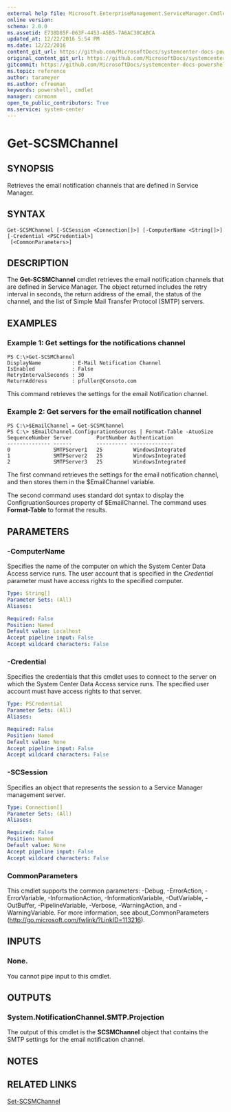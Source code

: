 ```yaml
---
external help file: Microsoft.EnterpriseManagement.ServiceManager.Cmdlets.dll-Help.xml
online version: 
schema: 2.0.0
ms.assetid: E738D85F-063F-4453-A5B5-7A6AC30CABCA
updated_at: 12/22/2016 5:54 PM
ms.date: 12/22/2016
content_git_url: https://github.com/MicrosoftDocs/systemcenter-docs-powershell/blob/master/systemcenter-cmdlets/SystemCenter2016/ServiceManager/vlatest/Get-SCSMChannel.md
original_content_git_url: https://github.com/MicrosoftDocs/systemcenter-docs-powershell/blob/master/systemcenter-cmdlets/SystemCenter2016/ServiceManager/vlatest/Get-SCSMChannel.md
gitcommit: https://github.com/MicrosoftDocs/systemcenter-docs-powershell/blob/17c3a51bd892aad46c731d9f381f0704b4815004/systemcenter-cmdlets/SystemCenter2016/ServiceManager/vlatest/Get-SCSMChannel.md
ms.topic: reference
author: tarameyer
ms.author: cfreeman
keywords: powershell, cmdlet
manager: carmonm
open_to_public_contributors: True
ms.service: system-center
---
```


# Get-SCSMChannel

## SYNOPSIS
Retrieves the email notification channels that are defined in Service Manager.

## SYNTAX

```
Get-SCSMChannel [-SCSession <Connection[]>] [-ComputerName <String[]>] [-Credential <PSCredential>]
 [<CommonParameters>]
```

## DESCRIPTION
The **Get-SCSMChannel** cmdlet retrieves the email notification channels that are defined in Service Manager.
The object returned includes the retry interval in seconds, the return address of the email, the status of the channel, and the list of Simple Mail Transfer Protocol (SMTP) servers.

## EXAMPLES

### Example 1: Get settings for the notifications channel
```
PS C:\>Get-SCSMChannel
DisplayName          : E-Mail Notification Channel
IsEnabled            : False
RetryIntervalSeconds : 30
ReturnAddress        : pfuller@Consoto.com
```

This command retrieves the settings for the email Notification channel.

### Example 2: Get servers for the email notification channel
```
PS C:\>$EmailChannel = Get-SCSMChannel
PS C:\> $EmailChannel.ConfigurationSources | Format-Table -AtuoSize
SequenceNumber Server        PortNumber Authentication
-------------- ------        ---------- --------------
0              SMTPServer1   25          WindowsIntegrated
1              SMTPServer2   25          WindowsIntegrated
2              SMTPServer3   25          WindowsIntegrated
```

The first command retrieves the settings for the email notification channel, and then stores them in the $EmailChannel variable.

The second command uses standard dot syntax to display the ConfigruationSources property of $EmailChannel.
The command uses **Format-Table** to format the results.

## PARAMETERS

### -ComputerName
Specifies the name of the computer on which the System Center Data Access service runs.
The user account that is specified in the *Credential* parameter must have access rights to the specified computer.

```yaml
Type: String[]
Parameter Sets: (All)
Aliases: 

Required: False
Position: Named
Default value: Localhost
Accept pipeline input: False
Accept wildcard characters: False
```

### -Credential
Specifies the credentials that this cmdlet uses to connect to the server on which the System Center Data Access service runs.
The specified user account must have access rights to that server.

```yaml
Type: PSCredential
Parameter Sets: (All)
Aliases: 

Required: False
Position: Named
Default value: None
Accept pipeline input: False
Accept wildcard characters: False
```

### -SCSession
Specifies an object that represents the session to a Service Manager management server.

```yaml
Type: Connection[]
Parameter Sets: (All)
Aliases: 

Required: False
Position: Named
Default value: None
Accept pipeline input: False
Accept wildcard characters: False
```

### CommonParameters
This cmdlet supports the common parameters: -Debug, -ErrorAction, -ErrorVariable, -InformationAction, -InformationVariable, -OutVariable, -OutBuffer, -PipelineVariable, -Verbose, -WarningAction, and -WarningVariable. For more information, see about_CommonParameters (http://go.microsoft.com/fwlink/?LinkID=113216).

## INPUTS

### None.
You cannot pipe input to this cmdlet.

## OUTPUTS

### System.NotificationChannel.SMTP.Projection
The output of this cmdlet is the **SCSMChannel** object that contains the SMTP settings for the email notification channel.

## NOTES

## RELATED LINKS

[Set-SCSMChannel](xref:SystemCenter2016/ServiceManager/vlatest/Set-SCSMChannel.md)

